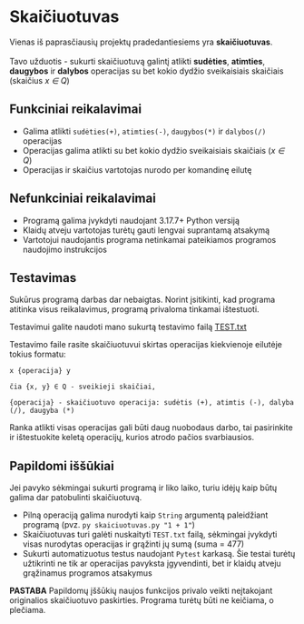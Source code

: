 # Skaičiuotuvas

Vienas iš paprasčiausių projektų pradedantiesiems yra **skaičiuotuvas**. <br><br>
Tavo užduotis - sukurti skaičiuotuvą galintį atlikti **sudėties**, **atimties**, **daugybos** ir **dalybos** operacijas su bet kokio dydžio sveikaisiais skaičiais (skaičius *x ∈ Q*)

## Funkciniai reikalavimai
- Galima atlikti `sudėties(+)`, `atimties(-)`, `daugybos(*)` ir `dalybos(/)` operacijas
- Operacijas galima atlikti su bet kokio dydžio sveikaisiais skaičiais (*x ∈ Q*)
- Operacijas ir skaičius vartotojas nurodo per komandinę eilutę


## Nefunkciniai reikalavimai
- Programą galima įvykdyti naudojant 3.17.7+ Python versiją
- Klaidų atveju vartotojas turėtų gauti lengvai suprantamą atsakymą
- Vartotojui naudojantis programa netinkamai pateikiamos programos naudojimo instrukcijos

## Testavimas
Sukūrus programą darbas dar nebaigtas. Norint įsitikinti, kad programa atitinka visus reikalavimus, programą privaloma tinkamai ištestuoti.

Testavimui galite naudoti mano sukurtą testavimo failą [TEST.txt](./TEST.txt)

Testavimo faile rasite skaičiuotuvui skirtas operacijas kiekvienoje eilutėje tokius formatu: 
```
x {operacija} y

čia {x, y} ∈ Q - sveikieji skaičiai,

{operacija} - skaičiuotuvo operacija: sudėtis (+), atimtis (-), dalyba (/), daugyba (*)

```

Ranka atlikti visas operacijas gali būti daug nuobodaus darbo, tai pasirinkite ir ištestuokite keletą operacijų, kurios atrodo pačios svarbiausios.

## Papildomi iššūkiai
Jei pavyko sėkmingai sukurti programą ir liko laiko, turiu idėjų kaip būtų galima dar patobulinti skaičiuotuvą.

- Pilną operaciją galima nurodyti kaip `String` argumentą paleidžiant programą (pvz. `py skaiciuotuvas.py "1 + 1"`) 
- Skaičiuotuvas turi galėti nuskaityti `TEST.txt` failą, sėkmingai įvykdyti visas nurodytas operacijas ir grąžinti jų sumą (suma = 477)
- Sukurti automatizuotus testus naudojant `Pytest` karkasą. Šie testai turėtų užtikrinti ne tik ar operacijas pavyksta įgyvendinti, bet ir klaidų atveju grąžinamus programos atsakymus

**PASTABA** Papildomų įššūkių naujos funkcijos privalo veikti neįtakojant originalios skaičiuotuvo paskirties. Programa turėtų būti ne keičiama, o plečiama.


